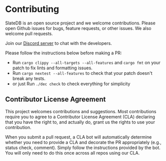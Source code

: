 # Contributing

SlateDB is an open source project and we welcome contributions. Please open Github issues for bugs, feature requests, or other issues. We also welcome pull requests.

Join our [Discord server](https://discord.gg/mHYmGy5MgA) to chat with the developers.

Please follow the instructions below before making a PR:

- Run `cargo clippy --all-targets --all-features` and `cargo fmt` on your patch to fix lints and formatting issues.
- Run `cargo nextest --all-features` to check that your patch doesn't break any tests.
- or just Run `./dec check` to check everything for simplicity

## Contributor License Agreement

This project welcomes contributions and suggestions.  Most contributions require you to agree to a
Contributor License Agreement (CLA) declaring that you have the right to, and actually do, grant us
the rights to use your contribution.

When you submit a pull request, a CLA bot will automatically determine whether you need to provide
a CLA and decorate the PR appropriately (e.g., status check, comment). Simply follow the instructions
provided by the bot. You will only need to do this once across all repos using our CLA.
